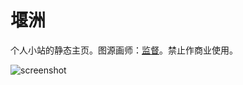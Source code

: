 # 堰洲

个人小站的静态主页。图源画师：[监督](https://www.pixiv.net/users/1565632)。禁止作商业使用。

![screenshot](https://github.com/fumiama/sekusu/assets/41315874/6abf4d7a-367c-4b8a-9f56-d701283d00c9)
